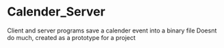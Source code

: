# Calender_Server
Client and server programs save a calender event into a binary file 
Doesnt do much, created as a prototype for a project 
